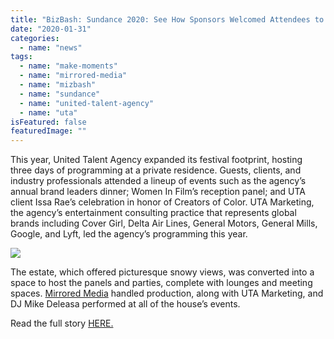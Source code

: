 ```yaml
---
title: "BizBash: Sundance 2020: See How Sponsors Welcomed Attendees to This Year’s Film Festival"
date: "2020-01-31"
categories: 
  - name: "news"
tags: 
  - name: "make-moments"
  - name: "mirrored-media"
  - name: "mizbash"
  - name: "sundance"
  - name: "united-talent-agency"
  - name: "uta"
isFeatured: false
featuredImage: ""
---
```


This year, United Talent Agency expanded its festival footprint, hosting three days of programming at a private residence. Guests, clients, and industry professionals attended a lineup of events such as the agency’s annual brand leaders dinner; Women In Film’s reception panel; and UTA client Issa Rae’s celebration in honor of Creators of Color. UTA Marketing, the agency’s entertainment consulting practice that represents global brands including Cover Girl, Delta Air Lines, General Motors, General Mills, Google, and Lyft, led the agency’s programming this year.

![](http://www.mirroredmedia.com/wp-content/uploads/2020/01/200125__UTA__Sundance_Women_in_Film_Panel_1970.5e3079f485449.png)

The estate, which offered picturesque snowy views, was converted into a space to host the panels and parties, complete with lounges and meeting spaces. [Mirrored Media](https://www.bizbash.com/supplier-directory/event-meeting-planning-marketing-pr/event-planning-marketing-firms/supplier/13458422/mirrored-media) handled production, along with UTA Marketing, and DJ Mike Deleasa performed at all of the house’s events.

Read the full story [HERE.](https://www.bizbash.com/production-strategy/experiential-activations-sponsorships/media-gallery/21112703/sundance-film-festival-2020-sponsored-activations)

